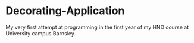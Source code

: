 # Decorating-Application
My very first attempt at programming in the first year of my HND course at University campus Barnsley. 
